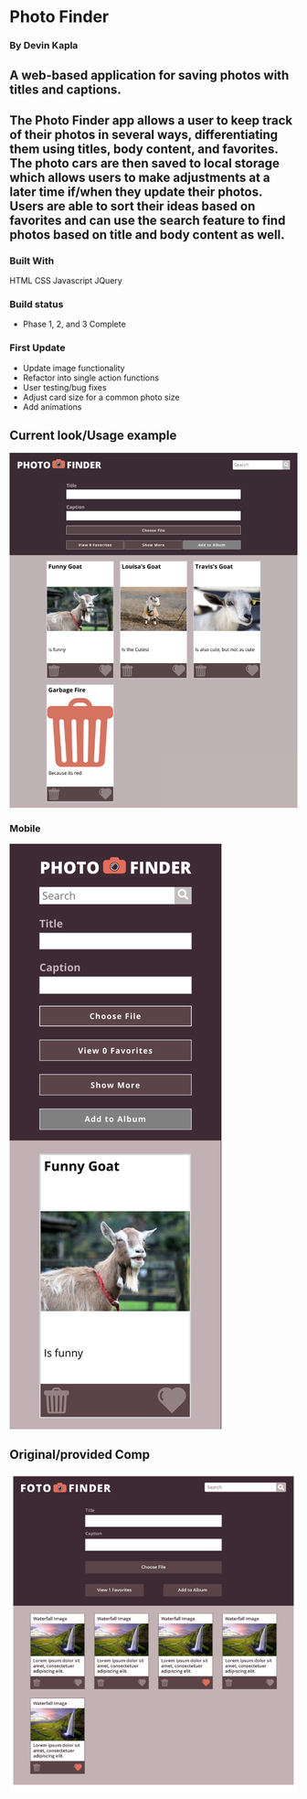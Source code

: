 # Photo Finder

### By Devin Kapla

## A web-based application for saving photos with titles and captions.

## The Photo Finder app allows a user to keep track of their photos in several ways, differentiating them using titles, body content, and favorites. The photo cars are then saved to local storage which allows users to make adjustments at a later time if/when they update their photos. Users are able to sort their ideas based on favorites and can use the search feature to find photos based on title and body content as well.

### Built With
HTML
CSS
Javascript
JQuery

### Build status
- Phase 1, 2, and 3 Complete

### First Update
- Update image functionality 
- Refactor into single action functions
- User testing/bug fixes
- Adjust card size for a common photo size 
- Add animations

## Current look/Usage example

![alt text](Comps/Use-Case-One.png)

### Mobile

![alt text](Comps/mobile-use.jpg)

## Original/provided Comp

![alt text](Comps/fotofinder-comp.png)
